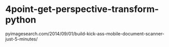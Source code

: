 # 4point-get-perspective-transform-python
pyimagesearch.com/2014/09/01/build-kick-ass-mobile-document-scanner-just-5-minutes/
